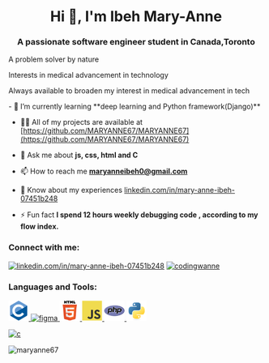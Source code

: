 <h1 align="center">Hi 👋, I'm Ibeh Mary-Anne</h1>
<h3 align="center">A passionate software engineer student in Canada,Toronto </h3>
<p>A problem solver by nature </p>
<p>Interests in medical advancement in technology</p>
<p> Always available to broaden my interest in medical advancement in tech </p>
- 🌱 I’m currently learning **deep learning and Python framework(Django)**

- 👨‍💻 All of my projects are available at [https://github.com/MARYANNE67/MARYANNE67](https://github.com/MARYANNE67/MARYANNE67)

- 💬 Ask me about **js, css, html and C**

- 📫 How to reach me **maryanneibeh0@gmail.com**

- 📄 Know about my experiences [linkedin.com/in/mary-anne-ibeh-07451b248](linkedin.com/in/mary-anne-ibeh-07451b248)

- ⚡ Fun fact **I spend 12 hours weekly debugging code , according to my flow index.**

<h3 align="left">Connect with me:</h3>
<p align="left">
<a href="https://linkedin.com/in/linkedin.com/in/mary-anne-ibeh-07451b248" target="blank"><img align="center" src="https://raw.githubusercontent.com/rahuldkjain/github-profile-readme-generator/master/src/images/icons/Social/linked-in-alt.svg" alt="linkedin.com/in/mary-anne-ibeh-07451b248" height="30" width="40" /></a>
<a href="https://stackoverflow.com/users/codingwanne" target="blank"><img align="center" src="https://raw.githubusercontent.com/rahuldkjain/github-profile-readme-generator/master/src/images/icons/Social/stack-overflow.svg" alt="codingwanne" height="30" width="40" /></a>
</p>

<h3 align="left">Languages and Tools:</h3>
<p align="left"> <a href="https://www.cprogramming.com/" target="_blank" rel="noreferrer"> <img src="https://raw.githubusercontent.com/devicons/devicon/master/icons/c/c-original.svg" alt="c" width="40" height="40"/> </a> <a href="https://www.figma.com/" target="_blank" rel="noreferrer"> <img src="https://www.vectorlogo.zone/logos/figma/figma-icon.svg" alt="figma" width="40" height="40"/> </a> <a href="https://www.w3.org/html/" target="_blank" rel="noreferrer"> <img src="https://raw.githubusercontent.com/devicons/devicon/master/icons/html5/html5-original-wordmark.svg" alt="html5" width="40" height="40"/> </a> <a href="https://developer.mozilla.org/en-US/docs/Web/JavaScript" target="_blank" rel="noreferrer"> <img src="https://raw.githubusercontent.com/devicons/devicon/master/icons/javascript/javascript-original.svg" alt="javascript" width="40" height="40"/> </a> <a href="https://www.php.net" target="_blank" rel="noreferrer"> <img src="https://raw.githubusercontent.com/devicons/devicon/master/icons/php/php-original.svg" alt="php" width="40" height="40"/> </a> <a href="https://www.python.org" target="_blank" rel="noreferrer"> <img src="https://raw.githubusercontent.com/devicons/devicon/master/icons/python/python-original.svg" alt="python" width="40" height="40"/> </a> </p>

<p align="left"> <a href="https://www.cprogramming.com/" target="_blank" rel="noreferrer"> <img src="https://raw.githubusercontent.com/devicons/devicon/master/icons/c++/c++-original.svg" alt="c" width="40" height="40"/> </a> 
  
<p><img align="center" src="https://github-readme-stats.vercel.app/api/top-langs?username=maryanne67&show_icons=true&locale=en&layout=compact" alt="maryanne67" /></p>


